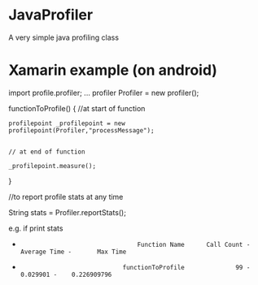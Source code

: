 JavaProfiler
=============

A very simple java profiling class

Xamarin example (on android)
============================

import profile.profiler;
...
profiler Profiler = new profiler();

functionToProfile()
{
    //at start of function
    
    profilepoint _profilepoint = new profilepoint(Profiler,"processMessage");
    
    
    // at end of function
    
    _profilepoint.measure();
}

//to report profile stats at any time

String stats = Profiler.reportStats();

e.g. if print stats

+                                     Function Name      Call Count -   Average Time -       Max Time
+                                 functionToProfile              99 -       0.029901 -    0.226909796

